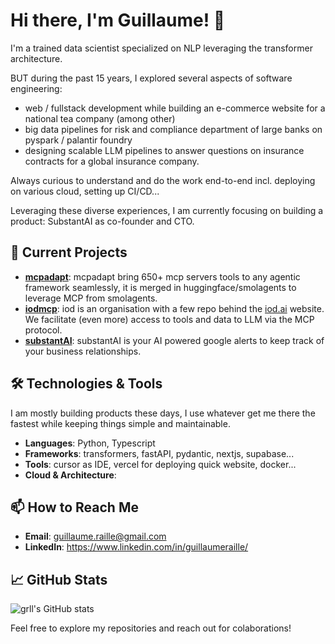 # Hi there, I'm Guillaume! 👋

I'm a trained data scientist specialized on NLP leveraging the transformer architecture.

BUT during the past 15 years, I explored several aspects of software engineering:
* web / fullstack development while building an e-commerce website for a national tea company (among other)
* big data pipelines for risk and compliance department of large banks on pyspark / palantir foundry
* designing scalable LLM pipelines to answer questions on insurance contracts for a global insurance company.

Always curious to understand and do the work end-to-end incl. deploying on various cloud, setting up CI/CD...

Leveraging these diverse experiences, I am currently focusing on building a product: SubstantAI as co-founder and CTO.

## 🔭 Current Projects
- **[mcpadapt](https://github.com/grll/mcpadapt)**: mcpadapt bring 650+ mcp servers tools to any agentic framework seamlessly, it is merged in huggingface/smolagents to leverage MCP from smolagents.
- **[iodmcp](https://github.com/iodmcp)**: iod is an organisation with a few repo behind the [iod.ai](https://iod.ai) website. We facilitate (even more) access to tools and data to LLM via the MCP protocol.
- **[substantAI](https://substant.ai)**: substantAI is your AI powered google alerts to keep track of your business relationships.

## 🛠️ Technologies & Tools

I am mostly building products these days, I use whatever get me there the fastest while keeping things simple and maintainable.

- **Languages**: Python, Typescript
- **Frameworks**: transformers, fastAPI, pydantic, nextjs, supabase...
- **Tools**: cursor as IDE, vercel for deploying quick website, docker...
- **Cloud & Architecture**: 

## 📫 How to Reach Me
- **Email**: guillaume.raille@gmail.com
- **LinkedIn**: https://www.linkedin.com/in/guillaumeraille/

## 📈 GitHub Stats
![grll's GitHub stats](https://github-readme-stats.vercel.app/api?username=grll&show_icons=true&theme=radical)

Feel free to explore my repositories and reach out for colaborations!
